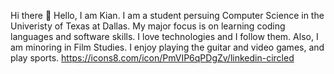 Hi there 👋
Hello, I am Kian. I am a student persuing Computer Science in the Univeristy of Texas at Dallas. 
My major focus is on learning coding languages and software skills. 
I love technologies and I follow them. Also, I am minoring in Film Studies. 
I enjoy playing the guitar and video games, and play sports.
https://icons8.com/icon/PmVIP6qPDgZv/linkedin-circled
